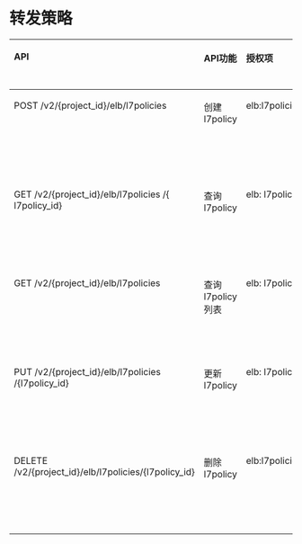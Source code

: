 # 转发策略<a name="zh-cn_topic_0142009636"></a>

<a name="table17490026112217"></a>
<table><thead align="left"><tr id="row155521026112217"><th class="cellrowborder" valign="top" width="34.34343434343434%" id="mcps1.1.5.1.1"><p id="p18552202672210"><a name="p18552202672210"></a><a name="p18552202672210"></a>API</p>
</th>
<th class="cellrowborder" valign="top" width="15.151515151515152%" id="mcps1.1.5.1.2"><p id="p9552626102216"><a name="p9552626102216"></a><a name="p9552626102216"></a>API功能</p>
</th>
<th class="cellrowborder" valign="top" width="22.222222222222225%" id="mcps1.1.5.1.3"><p id="p45521426192211"><a name="p45521426192211"></a><a name="p45521426192211"></a>授权项</p>
</th>
<th class="cellrowborder" valign="top" width="28.28282828282828%" id="mcps1.1.5.1.4"><p id="p14552112622212"><a name="p14552112622212"></a><a name="p14552112622212"></a>授权项作用域</p>
</th>
</tr>
</thead>
<tbody><tr id="row12552182662215"><td class="cellrowborder" valign="top" width="34.34343434343434%" headers="mcps1.1.5.1.1 "><p id="p4552122672215"><a name="p4552122672215"></a><a name="p4552122672215"></a>POST /v2/{project_id}/elb/l7policies</p>
</td>
<td class="cellrowborder" valign="top" width="15.151515151515152%" headers="mcps1.1.5.1.2 "><p id="p1955272610228"><a name="p1955272610228"></a><a name="p1955272610228"></a>创建l7policy</p>
</td>
<td class="cellrowborder" valign="top" width="22.222222222222225%" headers="mcps1.1.5.1.3 "><p id="p175521626202212"><a name="p175521626202212"></a><a name="p175521626202212"></a>elb:l7policies:create</p>
</td>
<td class="cellrowborder" valign="top" width="28.28282828282828%" headers="mcps1.1.5.1.4 "><p id="p10552526192219"><a name="p10552526192219"></a><a name="p10552526192219"></a>支持：项目（Project）、企业项目（Enterprise Project）</p>
</td>
</tr>
<tr id="row655211263222"><td class="cellrowborder" valign="top" width="34.34343434343434%" headers="mcps1.1.5.1.1 "><p id="p05521269224"><a name="p05521269224"></a><a name="p05521269224"></a>GET /v2/{project_id}/elb/l7policies /{ l7policy_id}</p>
</td>
<td class="cellrowborder" valign="top" width="15.151515151515152%" headers="mcps1.1.5.1.2 "><p id="p18552726132216"><a name="p18552726132216"></a><a name="p18552726132216"></a>查询l7policy</p>
</td>
<td class="cellrowborder" valign="top" width="22.222222222222225%" headers="mcps1.1.5.1.3 "><p id="p4552726162216"><a name="p4552726162216"></a><a name="p4552726162216"></a>elb: l7policies:get</p>
</td>
<td class="cellrowborder" valign="top" width="28.28282828282828%" headers="mcps1.1.5.1.4 "><p id="p8552326102219"><a name="p8552326102219"></a><a name="p8552326102219"></a>支持：项目（Project）、企业项目（Enterprise Project）</p>
</td>
</tr>
<tr id="row455222632218"><td class="cellrowborder" valign="top" width="34.34343434343434%" headers="mcps1.1.5.1.1 "><p id="p8552526142211"><a name="p8552526142211"></a><a name="p8552526142211"></a>GET /v2/{project_id}/elb/l7policies</p>
</td>
<td class="cellrowborder" valign="top" width="15.151515151515152%" headers="mcps1.1.5.1.2 "><p id="p655215262224"><a name="p655215262224"></a><a name="p655215262224"></a>查询l7policy列表</p>
</td>
<td class="cellrowborder" valign="top" width="22.222222222222225%" headers="mcps1.1.5.1.3 "><p id="p9552726112213"><a name="p9552726112213"></a><a name="p9552726112213"></a>elb: l7policies:list</p>
</td>
<td class="cellrowborder" valign="top" width="28.28282828282828%" headers="mcps1.1.5.1.4 "><p id="p755262613228"><a name="p755262613228"></a><a name="p755262613228"></a>支持：项目（Project）、企业项目（Enterprise Project）</p>
</td>
</tr>
<tr id="row45521826192216"><td class="cellrowborder" valign="top" width="34.34343434343434%" headers="mcps1.1.5.1.1 "><p id="p055242612223"><a name="p055242612223"></a><a name="p055242612223"></a>PUT /v2/{project_id}/elb/l7policies /{l7policy_id}</p>
</td>
<td class="cellrowborder" valign="top" width="15.151515151515152%" headers="mcps1.1.5.1.2 "><p id="p1155222662219"><a name="p1155222662219"></a><a name="p1155222662219"></a>更新l7policy</p>
</td>
<td class="cellrowborder" valign="top" width="22.222222222222225%" headers="mcps1.1.5.1.3 "><p id="p12552126132216"><a name="p12552126132216"></a><a name="p12552126132216"></a>elb: l7policies:put</p>
</td>
<td class="cellrowborder" valign="top" width="28.28282828282828%" headers="mcps1.1.5.1.4 "><p id="p12552152619222"><a name="p12552152619222"></a><a name="p12552152619222"></a>支持：项目（Project）、企业项目（Enterprise Project）</p>
</td>
</tr>
<tr id="row16552132632220"><td class="cellrowborder" valign="top" width="34.34343434343434%" headers="mcps1.1.5.1.1 "><p id="p85521026112214"><a name="p85521026112214"></a><a name="p85521026112214"></a>DELETE /v2/{project_id}/elb/l7policies/{l7policy_id}</p>
</td>
<td class="cellrowborder" valign="top" width="15.151515151515152%" headers="mcps1.1.5.1.2 "><p id="p13552122617223"><a name="p13552122617223"></a><a name="p13552122617223"></a>删除l7policy</p>
</td>
<td class="cellrowborder" valign="top" width="22.222222222222225%" headers="mcps1.1.5.1.3 "><p id="p145529261227"><a name="p145529261227"></a><a name="p145529261227"></a>elb:l7policies:delete</p>
</td>
<td class="cellrowborder" valign="top" width="28.28282828282828%" headers="mcps1.1.5.1.4 "><p id="p1555214263226"><a name="p1555214263226"></a><a name="p1555214263226"></a>支持：项目（Project）、企业项目（Enterprise Project）</p>
</td>
</tr>
</tbody>
</table>

